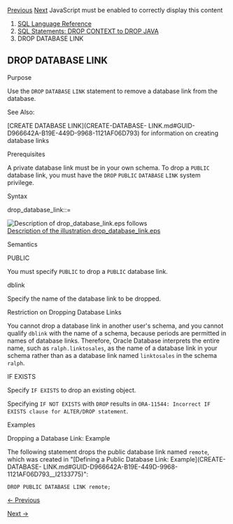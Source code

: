 [Previous](DROP-DATABASE.md) [Next](DROP-DIMENSION.md) JavaScript must be
enabled to correctly display this content

  1. [SQL Language Reference ](index.md)
  2. [ SQL Statements: DROP CONTEXT to DROP JAVA](SQL-Statements-DROP-CONTEXT-to-DROP-JAVA.md)
  3. DROP DATABASE LINK 

## DROP DATABASE LINK

Purpose

Use the `DROP` `DATABASE` `LINK` statement to remove a database link from the
database.

See Also:

[CREATE DATABASE LINK](CREATE-DATABASE-
LINK.md#GUID-D966642A-B19E-449D-9968-1121AF06D793) for information on
creating database links

Prerequisites

A private database link must be in your own schema. To drop a `PUBLIC`
database link, you must have the `DROP` `PUBLIC` `DATABASE` `LINK` system
privilege.

Syntax

drop_database_link::=

![Description of drop_database_link.eps
follows](https://docs.oracle.com/en/database/oracle/oracle-database/23/sqlrf/img/drop_database_link.gif)  
[Description of the illustration
drop_database_link.eps](img_text/drop_database_link.md)

Semantics

PUBLIC

You must specify `PUBLIC` to drop a `PUBLIC` database link.

dblink

Specify the name of the database link to be dropped.

Restriction on Dropping Database Links

You cannot drop a database link in another user's schema, and you cannot
qualify `dblink` with the name of a schema, because periods are permitted in
names of database links. Therefore, Oracle Database interprets the entire
name, such as `ralph.linktosales`, as the name of a database link in your
schema rather than as a database link named `linktosales` in the schema
`ralph`.

IF EXISTS

Specify `IF EXISTS` to drop an existing object.

Specifying `IF NOT EXISTS` with `DROP` results in `ORA-11544: Incorrect IF
EXISTS clause for ALTER/DROP statement`.

Examples

Dropping a Database Link: Example

The following statement drops the public database link named `remote`, which
was created in "[Defining a Public Database Link: Example](CREATE-DATABASE-
LINK.md#GUID-D966642A-B19E-449D-9968-1121AF06D793__I2133775)":

    
    
    DROP PUBLIC DATABASE LINK remote; 


[← Previous](DROP-DATABASE.md)

[Next →](DROP-DIMENSION.md)

